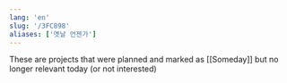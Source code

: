 ```yaml
---
lang: 'en'
slug: '/3FC898'
aliases: ['옛날 언젠가']
---
```


These are projects that were planned and marked as [[Someday]] but no longer relevant today (or not interested)
